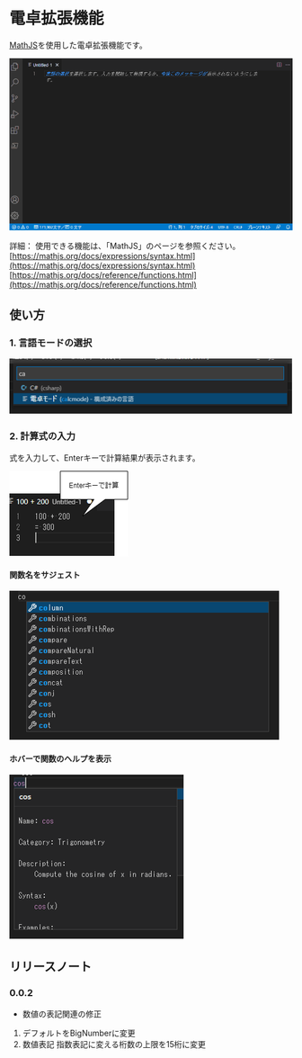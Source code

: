 # 電卓拡張機能

[MathJS](https://mathjs.org)を使用した電卓拡張機能です。

![calc-mode](./image/calc-mode-top.gif)

詳細：
 使用できる機能は、「MathJS」のページを参照ください。
[https://mathjs.org/docs/expressions/syntax.html](https://mathjs.org/docs/expressions/syntax.html)
[https://mathjs.org/docs/reference/functions.html](https://mathjs.org/docs/reference/functions.html)

## 使い方

### 1. 言語モードの選択

![calc-mode](./image/calc-mode-01.png)

### 2. 計算式の入力

式を入力して、Enterキーで計算結果が表示されます。

![calc](./image/calc-mode-02.png)

#### 関数名をサジェスト

![suggest](./image/calc-mode-03.png)

#### ホバーで関数のヘルプを表示

![hover](./image/calc-mode-04.png)

## リリースノート

### 0.0.2

* 数値の表記関連の修正
 1. デフォルトをBigNumberに変更
 1. 数値表記 指数表記に変える桁数の上限を15桁に変更

